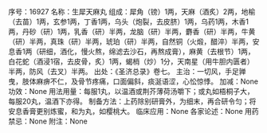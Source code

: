 序号：16927
名称：生犀天麻丸
组成：犀角（镑）1两，天麻（酒炙）2两，地榆（去苗）1两，玄参1两，丁香1两，乌头（炮裂，去皮脐）1两，乌药1两，木香1两，丹砂（研）1两，乳香（研）半两，龙脑（研）半两，麝香（研）半两，牛黄（研）半两，真珠（研）半两，琥珀（研）半两，自然铜（火煅，醋淬）半两，安息香1两（研细，酒化，慢火熬，绵滤去沙石，再熬成膏），麻黄（去根节）1两，白花蛇（酒浸1宿，去皮骨，炙）1两，蝎梢（炒）1分，天南星（用牛胆内匮者）半两，防风（去叉）半两。
出处：《圣济总录》卷七。
主治：一切风，手足亸曳，肢体麻痹不仁，及骨节疼痛，口面偏斜，痰涎语涩，心忪惊悸。
加减：None
功效：None
用法用量：每服1丸，以温酒或荆芥薄荷汤嚼下；或丸如梧桐子大，每服20丸，温酒下亦得。
制备方法：上药除别研膏外，为细末，再合研令匀；将安息香膏更别炼蜜，和为丸，如樱桃大。
临床应用：None
各家论述：None
用药禁忌：None
附注：None
